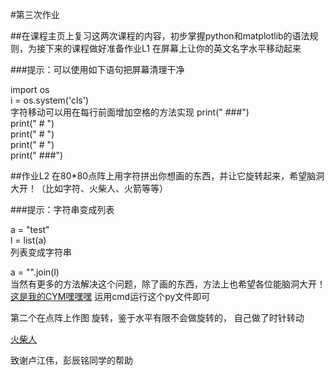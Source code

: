 #第三次作业

##在课程主页上复习这两次课程的内容，初步掌握python和matplotlib的语法规则，为接下来的课程做好准备作业L1 在屏幕上让你的英文名字水平移动起来

###提示：可以使用如下语句把屏幕清理干净

import os <br/>
i = os.system('cls') <br/>
字符移动可以用在每行前面增加空格的方法实现 print(" ###") <br/>
print(" # ") <br/>
print(" # ") <br/>
print(" # ") <br/>
print(" ###") <br/>

##作业L2 在80*80点阵上用字符拼出你想画的东西，并让它旋转起来，希望脑洞大开！（比如字符、火柴人、火箭等等）

###提示：字符串变成列表

a = "test" <br/>
l = list(a) <br/>
列表变成字符串   <br/>

a = "".join(l) <br/>
当然有更多的方法解决这个问题，除了画的东西，方法上也希望各位能脑洞大开！<br/>
[这是我的CYM嘿嘿嘿](https://github.com/shuaishuaimin/computationalphysics_N2014301510032/blob/master/qinpin.py)
运用cmd运行这个py文件即可<br/>

第二个在点阵上作图 旋转，鉴于水平有限不会做旋转的， 自己做了时针转动<br/>

[火柴人](https://github.com/shuaishuaimin/computationalphysics_N2014301510032/blob/master/huochairen.py)

致谢卢江伟，彭辰铭同学的帮助<br/>
